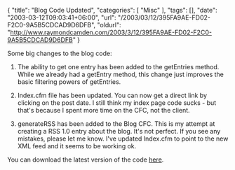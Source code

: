 {
	"title": "Blog Code Updated",
	"categories": [
		"Misc"
	],
	"tags": [],
	"date": "2003-03-12T09:03:41+06:00",
	"url": "/2003/03/12/395FA9AE-FD02-F2C0-9A5B5CDCAD9D6DFB",
	"oldurl": "http://www.raymondcamden.com/2003/3/12/395FA9AE-FD02-F2C0-9A5B5CDCAD9D6DFB"
}

Some big changes to the blog code:

1) The ability to get one entry has been added to the getEntries method. While we already had a getEntry method, this change just improves the basic filtering powers of getEntries.

2) Index.cfm file has been updated. You can now get a direct link by clicking on the post date. I still think my index page code sucks - but that's because I spent more time on the CFC, not the client.

3) generateRSS has been added to the Blog CFC. This is my attempt at creating a RSS 1.0 entry about the blog. It's not perfect. If you see any mistakes, please let me know. I've updated Index.cfm to point to the new XML feed and it seems to be working ok.

You can download the latest version of the code <a href="http://www.camdenfamily.com/morpheus/blog/blog.zip">here</a>.